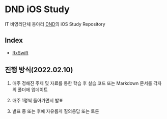 # DND iOS Study

IT 비영리단체 동아리 [DND](https://dnd.ac/)의 iOS Study Repository

## Index

- [RxSwift](./RxSwift)

## 진행 방식(2022.02.10)

1. 매주 정해진 주제 및 자료를 통한 학습 후 실습 코드 또는 Markdown 문서를 각자의 폴더에 업데이트

2. 매주 1명씩 돌아가면서 발표

3. 발표 중 또는 후에 자유롭게 질의응답 또는 토론
